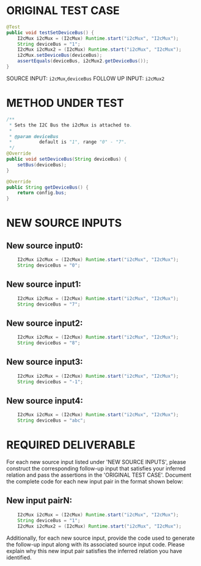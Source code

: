 # ORIGINAL TEST CASE
```java
@Test
public void testSetDeviceBus() {
    I2cMux i2cMux = (I2cMux) Runtime.start("i2cMux", "I2cMux");
    String deviceBus = "1";
    I2cMux i2cMux2 = (I2cMux) Runtime.start("i2cMux", "I2cMux");
    i2cMux.setDeviceBus(deviceBus);
    assertEquals(deviceBus, i2cMux2.getDeviceBus());
}

```
SOURCE INPUT: `i2cMux`,`deviceBus`
FOLLOW UP INPUT: `i2cMux2`


# METHOD UNDER TEST
```java
/**
 * Sets the I2C Bus the i2cMux is attached to.
 *
 * @param deviceBus
 *          default is "1", range "0" - "7".
 */
@Override
public void setDeviceBus(String deviceBus) {
    setBus(deviceBus);
}

@Override
public String getDeviceBus() {
    return config.bus;
}

```


# NEW SOURCE INPUTS
## New source input0:
```java
    I2cMux i2cMux = (I2cMux) Runtime.start("i2cMux", "I2cMux");
    String deviceBus = "0";
```

## New source input1:
```java
    I2cMux i2cMux = (I2cMux) Runtime.start("i2cMux", "I2cMux");
    String deviceBus = "7";
```

## New source input2:
```java
    I2cMux i2cMux = (I2cMux) Runtime.start("i2cMux", "I2cMux");
    String deviceBus = "8";
```

## New source input3:
```java
    I2cMux i2cMux = (I2cMux) Runtime.start("i2cMux", "I2cMux");
    String deviceBus = "-1";
```

## New source input4:
```java
    I2cMux i2cMux = (I2cMux) Runtime.start("i2cMux", "I2cMux");
    String deviceBus = "abc";
```



# REQUIRED DELIVERABLE
For each new source input listed under 'NEW SOURCE INPUTS', please construct the corresponding follow-up input that satisfies your inferred relation and pass the assertions in the 'ORIGINAL TEST CASE'. Document the complete code for each new input pair in the format shown below:
## New input pairN:
```java
    I2cMux i2cMux = (I2cMux) Runtime.start("i2cMux", "I2cMux");
    String deviceBus = "1";
    I2cMux i2cMux2 = (I2cMux) Runtime.start("i2cMux", "I2cMux");
```

Additionally, for each new source input, provide the code used to generate the follow-up input along with its associated source input code. Please explain why this new input pair satisfies the inferred relation you have identified.